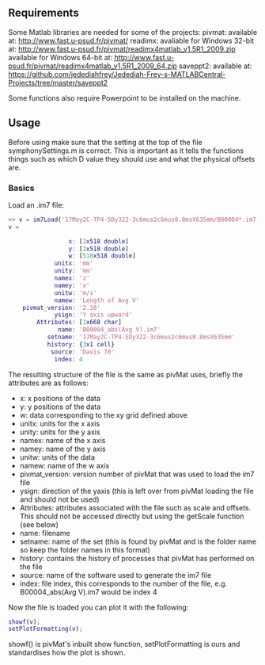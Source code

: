 ## Requirements

Some Matlab libraries are needed for some of the projects:
pivmat:
	available at: http://www.fast.u-psud.fr/pivmat/
readimx:
	avaliable for Windows 32-bit at: http://www.fast.u-psud.fr/pivmat/readimx4matlab_v1.5R1_2009.zip
	available for Windows 64-bit at: http://www.fast.u-psud.fr/pivmat/readimx4matlab_v1.5R1_2009_64.zip
saveppt2:
	available at: https://github.com/jedediahfrey/Jedediah-Frey-s-MATLABCentral-Projects/tree/master/saveppt2

Some functions also require Powerpoint to be installed on the machine.

## Usage

Before using make sure that the setting at the top of the file symphonySettings.m is correct.
This is important as it tells the functions things such as which D value they should use and what the physical offsets are.

### Basics

Load an .im7 file:
```matlab
>> v = im7Load('17May2C-TP4-5Dy322-3c6mus2c6mus0.8msX635mm/B00004*.im7')
v = 

                 x: [1x518 double]
                 y: [1x518 double]
                 w: [518x518 double]
             unitx: 'mm'
             unity: 'mm'
             namex: 'z'
             namey: 'x'
             unitw: 'm/s'
             namew: 'Length of Avg V'
    pivmat_version: '2.10'
             ysign: 'Y axis upward'
        Attributes: [1x668 char]
              name: 'B00004_abs(Avg V).im7'
           setname: '17May2C-TP4-5Dy322-3c6mus2c6mus0.8msX635mm'
           history: {3x1 cell}
            source: 'Davis 70'
             index: 4
```

The resulting structure of the file is the same as pivMat uses, briefly the attributes are as follows:
* x: x positions of the data
* y: y positions of the data
* w: data corresponding to the xy grid defined above
* unitx: units for the x axis
* unity: units for the y axis
* namex: name of the x axis
* namey: name of the y axis
* unitw: units of the data
* namew: name of the w axis
* pivmat_version: version number of pivMat that was used to load the im7 file
* ysign: direction of the yaxis (this is left over from pivMat loading the file and should not be used)
* Attributes: attributes associated with the file such as scale and offsets.  This should not be accessed directly but using the getScale function (see below)
* name: filename
* setname: name of the set (this is found by pivMat and is the folder name so keep the folder names in this format)
* history: contains the history of processes that pivMat has performed on the file
* source: name of the software used to generate the im7 file
* index: file index, this corresponds to the number of the file, e.g. B00004_abs(Avg V).im7 would be index 4

Now the file is loaded you can plot it with the following:
```matlab
showf(v);
setPlotFormatting(v);
```
showf() is pivMat's inbuilt show function, setPlotFormatting is ours and standardises how the plot is shown.
